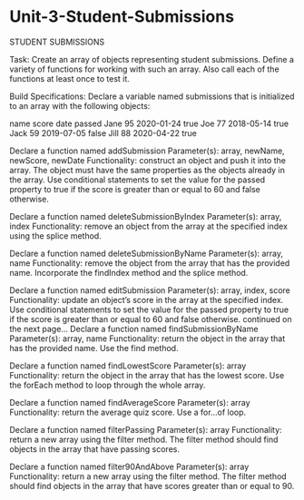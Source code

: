 # Unit-3-Student-Submissions

STUDENT SUBMISSIONS

Task: Create an array of objects representing student submissions. Define a variety of functions for working with such an array. Also call each of the functions at least once to test it.

Build Specifications:
Declare a variable named submissions that is initialized to an array with the following objects:


name
score
date
passed
Jane
95
2020-01-24
true
Joe
77
2018-05-14
true
Jack
59
2019-07-05
false
Jill
88
2020-04-22
true


Declare a function named addSubmission
Parameter(s): array, newName, newScore, newDate
Functionality: construct an object and push it into the array. The object must have the same properties as the objects already in the array. Use conditional statements to set the value for the passed property to true if the score is greater than or equal to 60 and false otherwise.

Declare a function named deleteSubmissionByIndex
Parameter(s): array, index
Functionality: remove an object from the array at the specified index using the splice method.

Declare a function named deleteSubmissionByName
Parameter(s): array, name
Functionality: remove the object from the array that has the provided name.  Incorporate the findIndex method and the splice method.

Declare a function named editSubmission
Parameter(s): array, index, score
Functionality: update an object’s score in the array at the specified index. Use conditional statements to set the value for the passed property to true if the score is greater than or equal to 60 and false otherwise.
continued on the next page…
Declare a function named findSubmissionByName
Parameter(s): array, name
Functionality: return the object in the array that has the provided name. Use the find method.

Declare a function named findLowestScore
Parameter(s): array
Functionality: return the object in the array that has the lowest score. Use the forEach method to loop through the whole array.

Declare a function named findAverageScore
Parameter(s): array
Functionality: return the average quiz score.  Use a for...of loop.

Declare a function named filterPassing
Parameter(s): array
Functionality: return a new array using the filter method. The filter method should find objects in the array that have passing scores. 

Declare a function named filter90AndAbove
Parameter(s): array
Functionality: return a new array using the filter method. The filter method should find objects in the array that have scores greater than or equal to 90.
